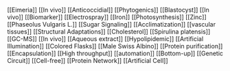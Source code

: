 [[Eimeria]]
[[In vivo]]
[[Anticoccidial]]
[[Phytogenics]]
[[Blastocyst]]
[[In vivo]]
[[Biomarker]]
[[Electrospray]]
[[Iron]]
[[Photosynthesis]]
[[Zinc]]
[[Phaseolus Vulgaris L.]]
[[Sugar Signaling]]
[[Acclimatization]]
[[vascular tissues]]
[[Structural Adaptations]]
[[Cholesterol]]
[[Spirulina platensis]]
[[GC-MS]]
[[In vivo]]
[[Aqueous extract]]
[[Hypolipidemic]]
[[Artificial Illumination]]
[[Colored Flasks]]
[[Male Swiss Albino]]
[[Protein purification]]
[[Encapsulation]]
[[High throughput]]
[[automation]]
[[Bottom-up]]
[[Genetic Circuit]]
[[Cell-free]]
[[Protein Network]]
[[Artificial Cell]]
